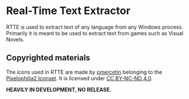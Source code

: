 # Real-Time Text Extractor

RTTE is used to extract text of any language from any Windows process. Primarily it is meant to be used to extract text from games such as Visual Novels.

## Copyrighted materials

The icons used in RTTE are made by [omercetin](https://www.deviantart.com/omercetin) belonging to the [Pixelophilia2 Iconset](https://www.deviantart.com/omercetin/art/PixeloPhilia2-166570194). It is licensed under [CC BY-NC-ND 4.0](https://creativecommons.org/licenses/by-nc-nd/4.0/).

**HEAVILY IN DEVELOPMENT, NO RELEASE.**
